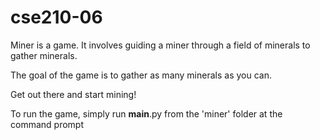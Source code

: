 # cse210-06
Miner is a game.
It involves guiding a miner through a field of minerals to gather minerals.

The goal of the game is to gather as many minerals as you can.

Get out there and start mining!

To run the game, simply run __main__.py from the 'miner' folder at the command prompt

